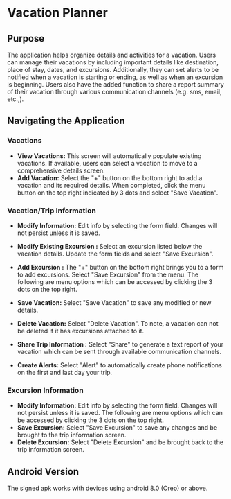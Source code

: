 # Vacation Planner
## Purpose
The application helps organize details and activities for a vacation. Users can manage their vacations by including important details like destination, place of stay, dates, and excursions. Additionally, they can set alerts to be notified when a vacation is starting or ending, as well as when an excursion is beginning. Users also have the added function to share a report summary of their vacation through various communication channels (e.g. sms, email, etc.,).

## Navigating the Application
### Vacations
- **View Vacations:** This screen will automatically populate existing vacations. If available, users can select a vacation to move to a comprehensive details screen.
- **Add Vacation:** Select the "+" button on the bottom right to add a vacation and its required details. When completed, click the menu button on the top right indicated by 3 dots and select "Save Vacation".

### Vacation/Trip Information
- **Modify Information:** Edit info by selecting the form field. Changes will not persist unless it is saved.
- **Modify Existing Excursion :** Select an excursion listed below the vacation details. Update the form fields and select "Save Excursion".
- **Add Excursion :** The "+" button on the bottom right brings you to a form to add excursions. Select "Save Excursion" from the menu.
  The following are menu options which can be accessed by clicking the 3 dots on the top right.
- **Save Vacation:** Select "Save Vacation" to save any modified or new details.
- **Delete Vacation:** Select "Delete Vacation". To note, a vacation can not be deleted if it has excursions attached to it.

- **Share Trip Information :** Select "Share" to generate a text report of your vacation which can be sent through available communication channels.
- **Create Alerts:** Select "Alert" to automatically create phone notifications on the first and last day your trip.

### Excursion Information
- **Modify Information:** Edit info by selecting the form field. Changes will not persist unless it is saved.
  The following are menu options which can be accessed by clicking the 3 dots on the top right.
- **Save Excursion:** Select "Save Excursion" to save any changes and be brought to the trip information screen.
- **Delete Excursion:** Select "Delete Excursion" and be brought back to the trip information screen.
## Android Version
The signed apk works with devices using android 8.0 (Oreo) or above. 